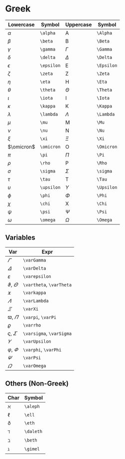 # Greek

| Lowercase | Symbol | Uppercase | Symbol
|--|--|--|--|
| $\alpha$ | `\alpha` | $\text{A}$ | `\Alpha` |
| $\beta$ | `\beta` | $\text{B}$ | `\Beta` |
|$\gamma$|`\gamma`|$\Gamma$|`\Gamma`|
|$\delta$|`\delta`|$\Delta$|`\Delta`|
|$\epsilon$|`\epsilon`| $\text{E}$ |`\Epsilon`|
|$\zeta$|`\zeta`| $\text{Z}$ |`\Zeta`|
|$\eta$|`\eta`| $\text{H}$ |`\Eta`|
|$\theta$|`\theta`|$\Theta$|`\Theta`|
|$\iota$|`\iota`| $\text{I}$ |`\Iota`|
|$\kappa$|`\kappa`| $\text{K}$ |`\Kappa`|
|$\lambda$|`\lambda`|$\Lambda$|`\Lambda`|
|$\mu$|`\mu`| $\text{M}$ |`\Mu`|
|$\nu$|`\nu`| $\text{N}$ |`\Nu`|
|$\xi$|`\xi`|$\Xi$|`\Xi`|
|$\omicron$|`\omicron`| $\text{O}$ |`\Omicron`|
|$\pi$|`\pi`|$\Pi$|`\Pi`|
|$\rho$|`\rho`| $\text{P}$ |`\Rho`|
|$\sigma$|`\sigma`|$\Sigma$|`\sigma`|
|$\tau$|`\tau`| $\text{T}$ |`\Tau`|
|$\upsilon$|`\upsilon`|$\Upsilon$|`\Upsilon`|
|$\phi$|`\phi`|$\Phi$|`\Phi`|
|$\chi$|`\chi`| $\text{X}$ |`\Chi`|
|$\psi$|`\psi`|$\Psi$|`\Psi`|
|$\omega$|`\omega`|$\Omega$|`\Omega`|

## Variables

| Var | Expr |
|--|--|
| $\varGamma$ | `\varGamma` |
| $\varDelta$ | `\varDelta` |
| $\varepsilon$ | `\varepsilon` |
| $\vartheta$, $\varTheta$ | `\vartheta`, `\varTheta` |
| $\varkappa$ | `\varkappa` |
| $\varLambda$ | `\varLambda` |
| $\varXi$ | `\varXi` |
| $\varpi$, $\varPi$ | `\varpi`, `\varPi` |
| $\varrho$ | `\varrho` |
| $\varsigma$, $\varSigma$ | `\varsigma`, `\varSigma` |
| $\varUpsilon$ | `\varUpsilon` |
| $\varphi$, $\varPhi$ | `\varphi`, `\varPhi` |
| $\varPsi$ | `\varPsi` |
| $\varOmega$ | `\varOmega` |

## Others (Non-Greek)

| Char | Symbol |
|--|--|
| $\aleph$ | `\aleph` |
| $\ell$ | `\ell` |
| $\eth$ | `\eth` |
| $\daleth$ | `\daleth` |
| $\beth$ | `\beth` |
| $\gimel$ | `\gimel` |
